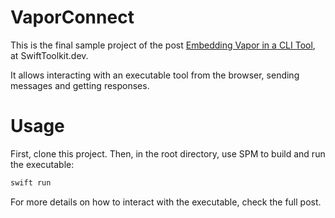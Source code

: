 # VaporConnect

This is the final sample project of the post [Embedding Vapor in a CLI Tool](https://SwiftToolkit.dev/embed-vapor-cli-tool), at SwiftToolkit.dev.

It allows interacting with an executable tool from the browser, sending messages and getting responses.

# Usage

First, clone this project. Then, in the root directory, use SPM to build and run the executable:

```sh
swift run
```

For more details on how to interact with the executable, check the full post.